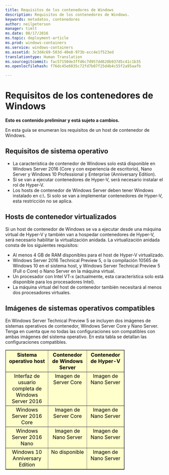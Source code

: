 ```yaml
---
title: Requisitos de los contenedores de Windows
description: Requisitos de los contenedores de Windows.
keywords: metadatos, contenedores
author: neilpeterson
manager: timlt
ms.date: 08/17/2016
ms.topic: deployment-article
ms.prod: windows-containers
ms.service: windows-containers
ms.assetid: 3c3d4c69-503d-40e8-973b-ecc4e1f523ed
translationtype: Human Translation
ms.sourcegitcommit: fac57150de3ffd6c7d957dd628b937d5c41c1b35
ms.openlocfilehash: f76dc45e6035c72fd7b07f25d4b4c55f2a95aafb

---
```


# Requisitos de los contenedores de Windows

**Esto es contenido preliminar y está sujeto a cambios.** 

En esta guía se enumeran los requisitos de un host de contenedor de Windows.

## Requisitos de sistema operativo

- La característica de contenedor de Windows solo está disponible en Windows Server 2016 (Core y con experiencia de escritorio), Nano Server y Windows 10 Professional y Enterprise (Anniversary Edition).
- Si se van a ejecutar contenedores de Hyper-V, será necesario instalar el rol de Hyper-V.
- Los hosts de contenedor de Windows Server deben tener Windows instalado en c:\\. Si solo se van a implementar contenedores de Hyper-V, esta restricción no se aplica.

## Hosts de contenedor virtualizados

Si un host de contenedor de Windows se va a ejecutar desde una máquina virtual de Hyper-V y también van a hospedar contenedores de Hyper-V, será necesario habilitar la virtualización anidada. La virtualización anidada consta de los siguientes requisitos:

- Al menos 4 GB de RAM disponibles para el host de Hyper-V virtualizado.
- Windows Server 2016 Technical Preview 5, o la compilación 10565 de Windows 10 en el sistema host, y Windows Server Technical Preview 5 (Full o Core) o Nano Server en la máquina virtual.
- Un procesador con Intel VT-x (actualmente, esta característica solo está disponible para los procesadores Intel).
- La máquina virtual del host de contenedor también necesitará al menos dos procesadores virtuales.

## Imágenes de sistemas operativos compatibles

En Windows Server Technical Preview 5 se incluyen dos imágenes de sistemas operativos de contenedor, Windows Server Core y Nano Server. Tenga en cuenta que no todas las configuraciones son compatibles con ambas imágenes del sistema operativo. En esta tabla se detallan las configuraciones compatibles.

<table border="1" style="background-color:FFFFCC;border-collapse:collapse;border:1px solid FFCC00;color:000000;width:75%" cellpadding="5" cellspacing="5">
<thead>
<tr valign="top">
<th><center>Sistema operativo host</center></th>
<th><center>Contenedor de Windows Server</center></th>
<th><center>Contenedor de Hyper-V</center></th>
</tr>
</thead>
<tbody>
<tr valign="top">
<td><center>Interfaz de usuario completa de Windows Server 2016</center></td>
<td><center>Imagen de Server Core</center></td>
<td><center>Imagen de Nano Server</center></td>
</tr>
<tr valign="top">
<td><center>Windows Server 2016 Core</center></td>
<td><center>Imagen de Server Core</center></td>
<td><center> Imagen de Nano Server</center></td>
</tr>
<tr valign="top">
<td><center>Windows Server 2016 Nano</center></td>
<td><center> Imagen de Nano Server</center></td>
<td><center>Imagen de Nano Server</center></td>
</tr>
<tr valign="top">
<td><center>Windows 10 Anniversary Edition</center></td>
<td><center>No disponible</center></td>
<td><center>Imagen de Nano Server</center></td>
</tr>
</tbody>
</table>



<!--HONumber=Aug16_HO3-->


